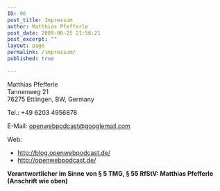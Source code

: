 ```yaml
---
ID: 96
post_title: Impressum
author: Matthias Pfefferle
post_date: 2009-06-25 21:56:21
post_excerpt: ""
layout: page
permalink: /impressum/
published: true

---
```


Matthias Pfefferle<br />
Tannenweg 21<br />
76275 Ettlingen, BW, Germany<br />

Tel.: +49 6203 4956878

E-Mail: openwebpodcast@googlemail.com

Web:
<ul>
	<li><a href="http://blog.openwebpodcast.de/">http://blog.openwebpodcast.de/</a></li>
	<li><a href="http://openwebpodcast.de/">http://openwebpodcast.de/</a></li>
</ul>
<strong>Verantwortlicher im Sinne von § 5 TMG, § 55 RfStV: Matthias Pfefferle (Anschrift wie oben)</strong>
